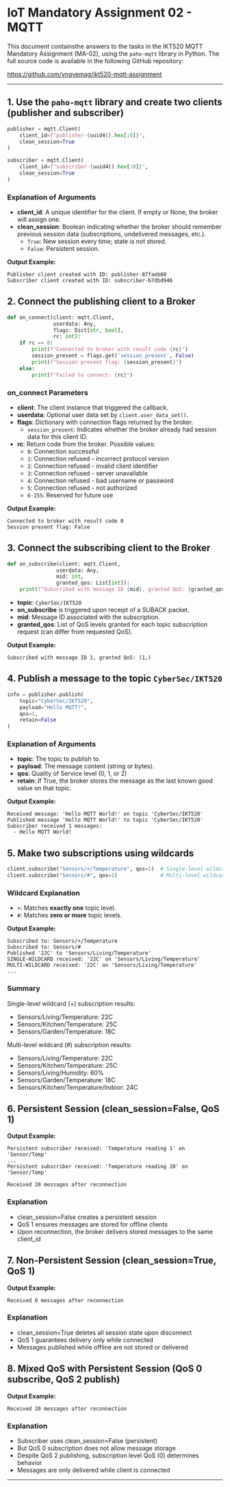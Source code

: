 # IoT Mandatory Assignment 02 - MQTT

This document containsthe answers to the tasks in the IKT520 MQTT Mandatory Assignment (MA-02), using the `paho-mqtt` library in Python. The full source code is available in the following GitHub repository:

<https://github.com/yngvemag/ikt520-mqtt-assignment>

---

## 1. Use the `paho-mqtt` library and create two clients (publisher and subscriber)

```python
publisher = mqtt.Client(
    client_id=f"publisher-{uuid4().hex[:8]}",
    clean_session=True
)

subscriber = mqtt.Client(
    client_id=f"subscriber-{uuid4().hex[:8]}",
    clean_session=True
)
```

### Explanation of Arguments

- **client_id**: A unique identifier for the client. If empty or None, the broker will assign one.
- **clean_session**: Boolean indicating whether the broker should remember previous session data (subscriptions, undelivered messages, etc.).
  - `True`: New session every time; state is not stored.
  - `False`: Persistent session.

**Output Example:**

```
Publisher client created with ID: publisher-87faeb60
Subscriber client created with ID: subscriber-b7dbd946
```

## 2. Connect the publishing client to a Broker

```python
def on_connect(client: mqtt.Client, 
               userdata: Any, 
               flags: Dict[str, bool], 
               rc: int):
    if rc == 0:
        print(f"Connected to broker with result code {rc}")
        session_present = flags.get('session_present', False)
        print(f"Session present flag: {session_present}")
    else:
        print(f"Failed to connect: {rc}")
```

### on_connect Parameters

- **client**: The client instance that triggered the callback.
- **userdata**: Optional user data set by `client.user_data_set()`.
- **flags**: Dictionary with connection flags returned by the broker.
  - `session_present`: Indicates whether the broker already had session data for this client ID.
- **rc**: Return code from the broker. Possible values:
  - `0`: Connection successful
  - `1`: Connection refused - incorrect protocol version
  - `2`: Connection refused - invalid client identifier
  - `3`: Connection refused - server unavailable
  - `4`: Connection refused - bad username or password
  - `5`: Connection refused - not authorized
  - `6-255`: Reserved for future use

**Output Example:**

```
Connected to broker with result code 0
Session present flag: False
```

## 3. Connect the subscribing client to the Broker

```python
def on_subscribe(client: mqtt.Client, 
                userdata: Any, 
                mid: int, 
                granted_qos: List[int]):
    print(f"Subscribed with message ID {mid}, granted QoS: {granted_qos}")
```

- **topic**: `CyberSec/IKT520`
- **on_subscribe** is triggered upon receipt of a SUBACK packet.
- **mid**: Message ID associated with the subscription.
- **granted_qos**: List of QoS levels granted for each topic subscription request (can differ from requested QoS).

**Output Example:**

```
Subscribed with message ID 1, granted QoS: (1,)
```

## 4. Publish a message to the topic `CyberSec/IKT520`

```python
info = publisher.publish(
    topic="CyberSec/IKT520",
    payload="Hello MQTT!",
    qos=1,
    retain=False
)
```

### Explanation of Arguments

- **topic**: The topic to publish to.
- **payload**: The message content (string or bytes).
- **qos**: Quality of Service level (0, 1, or 2)
- **retain**: If True, the broker stores the message as the last known good value on that topic.

**Output Example:**

```
Received message: 'Hello MQTT World!' on topic 'CyberSec/IKT520'
Published message 'Hello MQTT World!' to topic 'CyberSec/IKT520'
Subscriber received 1 messages:
  - Hello MQTT World!
```

## 5. Make two subscriptions using wildcards

```python
client.subscribe("Sensors/+/Temperature", qos=1)  # Single-level wildcard
client.subscribe("Sensors/#", qos=1)              # Multi-level wildcard
```

### Wildcard Explanation

- `+`: Matches **exactly one** topic level.
- `#`: Matches **zero or more** topic levels.

**Output Example:**

```
Subscribed to: Sensors/+/Temperature
Subscribed to: Sensors/#
Published '22C' to 'Sensors/Living/Temperature'
SINGLE-WILDCARD received: '22C' on 'Sensors/Living/Temperature'
MULTI-WILDCARD received: '22C' on 'Sensors/Living/Temperature'
...
```

### Summary

Single-level wildcard (+) subscription results:

- Sensors/Living/Temperature: 22C
- Sensors/Kitchen/Temperature: 25C
- Sensors/Garden/Temperature: 18C

Multi-level wildcard (#) subscription results:

- Sensors/Living/Temperature: 22C
- Sensors/Kitchen/Temperature: 25C
- Sensors/Living/Humidity: 60%
- Sensors/Garden/Temperature: 18C
- Sensors/Kitchen/Temperature/Indoor: 24C

## 6. Persistent Session (clean_session=False, QoS 1)

**Output Example:**

```
Persistent subscriber received: 'Temperature reading 1' on 'Sensor/Temp'
...
Persistent subscriber received: 'Temperature reading 20' on 'Sensor/Temp'

Received 20 messages after reconnection
```

### Explanation

- clean_session=False creates a persistent session
- QoS 1 ensures messages are stored for offline clients
- Upon reconnection, the broker delivers stored messages to the same client_id

## 7. Non-Persistent Session (clean_session=True, QoS 1)

**Output Example:**

```
Received 0 messages after reconnection
```

### Explanation

- clean_session=True deletes all session state upon disconnect
- QoS 1 guarantees delivery only while connected
- Messages published while offline are not stored or delivered

## 8. Mixed QoS with Persistent Session (QoS 0 subscribe, QoS 2 publish)

**Output Example:**

```
Received 20 messages after reconnection
```

### Explanation

- Subscriber uses clean_session=False (persistent)
- But QoS 0 subscription does not allow message storage
- Despite QoS 2 publishing, subscription level QoS (0) determines behavior
- Messages are only delivered while client is connected

---
